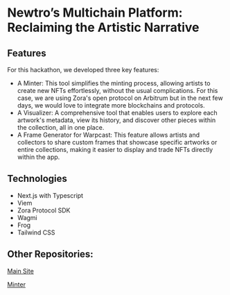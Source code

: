 # Newtro’s Multichain Platform: Reclaiming the Artistic Narrative

## Features
For this hackathon, we developed three key features:

- A Minter: This tool simplifies the minting process, allowing artists to create new NFTs effortlessly, without the usual complications. For this case, we are using Zora's open protocol on Arbitrum but in the next few days, we would love to integrate more blockchains and protocols.
- A Visualizer: A comprehensive tool that enables users to explore each artwork's metadata, view its history, and discover other pieces within the collection, all in one place.
- A Frame Generator for Warpcast: This feature allows artists and collectors to share custom frames that showcase specific artworks or entire collections, making it easier to display and trade NFTs directly within the app.

## Technologies
- Next.js with Typescript
- Viem
- Zora Protocol SDK
- Wagmi
- Frog
- Tailwind CSS

## Other Repositories:

[Main Site](https://github.com/newtro-arts/newtro-v2)

[Minter](https://github.com/newtro-arts/newtro-minter-site)
